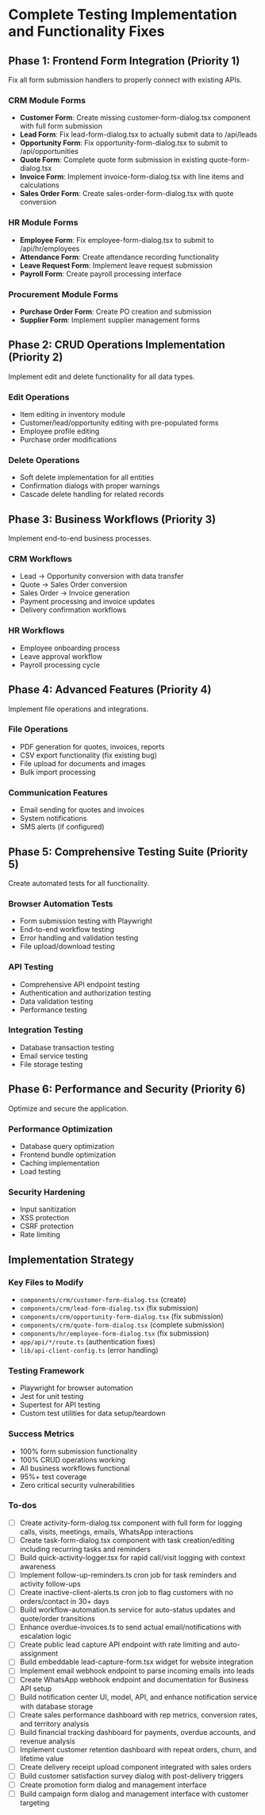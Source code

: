 <!-- 987d9e08-f0d7-4156-af0b-0fa05971e25c 12cf5fa3-4c11-464d-8355-778821028634 -->
# Complete Testing Implementation and Functionality Fixes

## Phase 1: Frontend Form Integration (Priority 1)

Fix all form submission handlers to properly connect with existing APIs.

### CRM Module Forms

- **Customer Form**: Create missing customer-form-dialog.tsx component with full form submission
- **Lead Form**: Fix lead-form-dialog.tsx to actually submit data to /api/leads
- **Opportunity Form**: Fix opportunity-form-dialog.tsx to submit to /api/opportunities  
- **Quote Form**: Complete quote form submission in existing quote-form-dialog.tsx
- **Invoice Form**: Implement invoice-form-dialog.tsx with line items and calculations
- **Sales Order Form**: Create sales-order-form-dialog.tsx with quote conversion

### HR Module Forms

- **Employee Form**: Fix employee-form-dialog.tsx to submit to /api/hr/employees
- **Attendance Form**: Create attendance recording functionality
- **Leave Request Form**: Implement leave request submission
- **Payroll Form**: Create payroll processing interface

### Procurement Module Forms  

- **Purchase Order Form**: Create PO creation and submission
- **Supplier Form**: Implement supplier management forms

## Phase 2: CRUD Operations Implementation (Priority 2)

Implement edit and delete functionality for all data types.

### Edit Operations

- Item editing in inventory module
- Customer/lead/opportunity editing with pre-populated forms
- Employee profile editing
- Purchase order modifications

### Delete Operations

- Soft delete implementation for all entities
- Confirmation dialogs with proper warnings
- Cascade delete handling for related records

## Phase 3: Business Workflows (Priority 3)

Implement end-to-end business processes.

### CRM Workflows

- Lead → Opportunity conversion with data transfer
- Quote → Sales Order conversion
- Sales Order → Invoice generation
- Payment processing and invoice updates
- Delivery confirmation workflows

### HR Workflows

- Employee onboarding process
- Leave approval workflow
- Payroll processing cycle

## Phase 4: Advanced Features (Priority 4)

Implement file operations and integrations.

### File Operations

- PDF generation for quotes, invoices, reports
- CSV export functionality (fix existing bug)
- File upload for documents and images
- Bulk import processing

### Communication Features

- Email sending for quotes and invoices
- System notifications
- SMS alerts (if configured)

## Phase 5: Comprehensive Testing Suite (Priority 5)

Create automated tests for all functionality.

### Browser Automation Tests

- Form submission testing with Playwright
- End-to-end workflow testing
- Error handling and validation testing
- File upload/download testing

### API Testing

- Comprehensive API endpoint testing
- Authentication and authorization testing
- Data validation testing
- Performance testing

### Integration Testing

- Database transaction testing
- Email service testing
- File storage testing

## Phase 6: Performance and Security (Priority 6)

Optimize and secure the application.

### Performance Optimization

- Database query optimization
- Frontend bundle optimization
- Caching implementation
- Load testing

### Security Hardening

- Input sanitization
- XSS protection
- CSRF protection
- Rate limiting

## Implementation Strategy

### Key Files to Modify

- `components/crm/customer-form-dialog.tsx` (create)
- `components/crm/lead-form-dialog.tsx` (fix submission)
- `components/crm/opportunity-form-dialog.tsx` (fix submission)
- `components/crm/quote-form-dialog.tsx` (complete submission)
- `components/hr/employee-form-dialog.tsx` (fix submission)
- `app/api/*/route.ts` (authentication fixes)
- `lib/api-client-config.ts` (error handling)

### Testing Framework

- Playwright for browser automation
- Jest for unit testing
- Supertest for API testing
- Custom test utilities for data setup/teardown

### Success Metrics

- 100% form submission functionality
- 100% CRUD operations working
- All business workflows functional
- 95%+ test coverage
- Zero critical security vulnerabilities

### To-dos

- [ ] Create activity-form-dialog.tsx component with full form for logging calls, visits, meetings, emails, WhatsApp interactions
- [ ] Create task-form-dialog.tsx component with task creation/editing including recurring tasks and reminders
- [ ] Build quick-activity-logger.tsx for rapid call/visit logging with context awareness
- [ ] Implement follow-up-reminders.ts cron job for task reminders and activity follow-ups
- [ ] Create inactive-client-alerts.ts cron job to flag customers with no orders/contact in 30+ days
- [ ] Build workflow-automation.ts service for auto-status updates and quote/order transitions
- [ ] Enhance overdue-invoices.ts to send actual email/notifications with escalation logic
- [ ] Create public lead capture API endpoint with rate limiting and auto-assignment
- [ ] Build embeddable lead-capture-form.tsx widget for website integration
- [ ] Implement email webhook endpoint to parse incoming emails into leads
- [ ] Create WhatsApp webhook endpoint and documentation for Business API setup
- [ ] Build notification center UI, model, API, and enhance notification service with database storage
- [ ] Create sales performance dashboard with rep metrics, conversion rates, and territory analysis
- [ ] Build financial tracking dashboard for payments, overdue accounts, and revenue analysis
- [ ] Implement customer retention dashboard with repeat orders, churn, and lifetime value
- [ ] Create delivery receipt upload component integrated with sales orders
- [ ] Build customer satisfaction survey dialog with post-delivery triggers
- [ ] Create promotion form dialog and management interface
- [ ] Build campaign form dialog and management interface with customer targeting
